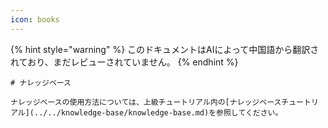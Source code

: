 ```yaml
---
icon: books
---
```


{% hint style="warning" %}
このドキュメントはAIによって中国語から翻訳されており、まだレビューされていません。
{% endhint %}

```
# ナレッジベース

ナレッジベースの使用方法については、上級チュートリアル内の[ナレッジベースチュートリアル](../../knowledge-base/knowledge-base.md)を参照してください。
```